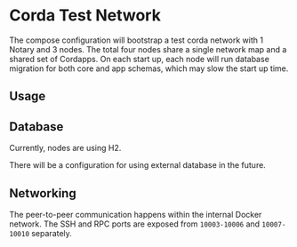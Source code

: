 # Corda Test Network

The compose configuration will bootstrap a test corda network with 1 Notary and 3 nodes. The total four nodes share a single network map and a shared set of Cordapps. On each start up, each node will run database migration for both core and app schemas, which may slow the start up time.

## Usage

## Database

Currently, nodes are using H2.

There will be a configuration for using external database in the future.

## Networking

The peer-to-peer communication happens within the internal Docker network. The SSH and RPC ports are exposed from `10003-10006` and `10007-10010` separately.
